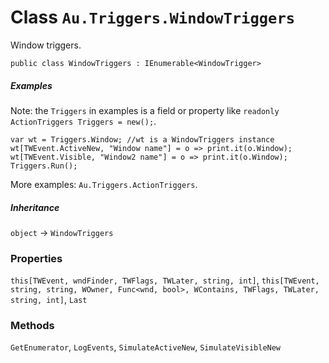 # Class `Au.Triggers.WindowTriggers`

Window triggers.

```
public class WindowTriggers : IEnumerable<WindowTrigger>
```

##### Examples

Note: the `Triggers` in examples is a field or property like `readonly ActionTriggers Triggers = new();`.

```
var wt = Triggers.Window; //wt is a WindowTriggers instance
wt[TWEvent.ActiveNew, "Window name"] = o => print.it(o.Window);
wt[TWEvent.Visible, "Window2 name"] = o => print.it(o.Window);
Triggers.Run();
```

More examples: `Au.Triggers.ActionTriggers`.

##### Inheritance

`object` → `WindowTriggers`

### Properties

`this[TWEvent, wndFinder, TWFlags, TWLater, string, int]`, `this[TWEvent, string, string, WOwner, Func<wnd, bool>, WContains, TWFlags, TWLater, string, int]`, `Last`

### Methods

`GetEnumerator`, `LogEvents`, `SimulateActiveNew`, `SimulateVisibleNew`